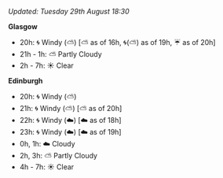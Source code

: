 *Updated: Tuesday 29th August 18:30*

**Glasgow**

* 20h: :cyclone: Windy (:partly_sunny:) [:partly_sunny: as of 16h, :cyclone:(:partly_sunny:) as of 19h, :umbrella: as of 20h]
* 21h - 1h: :partly_sunny: Partly Cloudy
* 2h - 7h: :sunny: Clear

**Edinburgh**

* 20h: :cyclone: Windy (:partly_sunny:)
* 21h: :cyclone: Windy (:partly_sunny:) [:partly_sunny: as of 20h]
* 22h: :cyclone: Windy (:cloud:) [:cloud: as of 18h]
* 23h: :cyclone: Windy (:cloud:) [:cloud: as of 19h]
* 0h, 1h: :cloud: Cloudy
* 2h, 3h: :partly_sunny: Partly Cloudy
* 4h - 7h: :sunny: Clear
